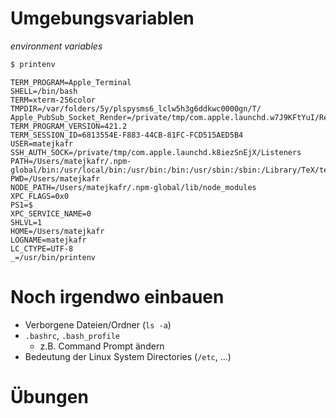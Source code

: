 # Umgebungsvariablen

*environment variables*

```bash
$ printenv
```

```
TERM_PROGRAM=Apple_Terminal
SHELL=/bin/bash
TERM=xterm-256color
TMPDIR=/var/folders/5y/plspysms6_lclw5h3g6ddkwc0000gn/T/
Apple_PubSub_Socket_Render=/private/tmp/com.apple.launchd.w7J9KFtYuI/Render
TERM_PROGRAM_VERSION=421.2
TERM_SESSION_ID=6813554E-F883-44CB-81FC-FCD515AED5B4
USER=matejkafr
SSH_AUTH_SOCK=/private/tmp/com.apple.launchd.k8iezSnEjX/Listeners
PATH=/Users/matejkafr/.npm-global/bin:/usr/local/bin:/usr/bin:/bin:/usr/sbin:/sbin:/Library/TeX/texbin:/usr/local/share/dotnet:~/.dotnet/tools:/Applications/Wireshark.app/Contents/MacOS
PWD=/Users/matejkafr
NODE_PATH=/Users/matejkafr/.npm-global/lib/node_modules
XPC_FLAGS=0x0
PS1=$ 
XPC_SERVICE_NAME=0
SHLVL=1
HOME=/Users/matejkafr
LOGNAME=matejkafr
LC_CTYPE=UTF-8
_=/usr/bin/printenv
```



# Noch irgendwo einbauen

- Verborgene Dateien/Ordner (`ls -a`)
- `.bashrc`, `.bash_profile`
  - z.B. Command Prompt ändern
- Bedeutung der Linux System Directories (`/etc`, ...)



# Übungen

